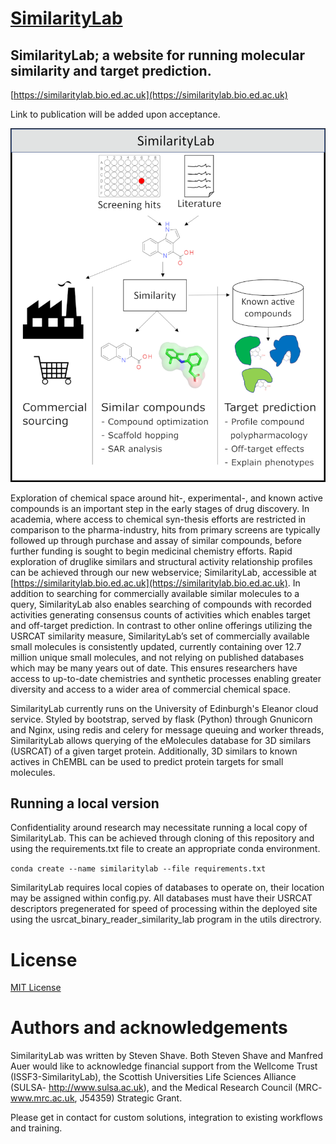 # [SimilarityLab](https://similaritylab.bio.ed.ac.uk)
SimilarityLab; a website for running molecular similarity and target prediction.
---

[https://similaritylab.bio.ed.ac.uk](https://similaritylab.bio.ed.ac.uk)

Link to publication will be added upon acceptance.


![SimilarityLab](https://raw.githubusercontent.com/stevenshave/similaritylab/master/SimilarityLab.png "SimilarityLab")

Exploration of chemical space around hit-, experimental-, and known active compounds is an important step in the early stages of drug discovery. In academia, where access to chemical syn-thesis efforts are restricted in comparison to the pharma-industry, hits from primary screens are typically followed up through purchase and assay of similar compounds, before further funding is sought to begin medicinal chemistry efforts. Rapid exploration of druglike similars and structural activity  relationship profiles can be achieved through our new webservice; SimilarityLab, accessible at [https://similaritylab.bio.ed.ac.uk](https://similaritylab.bio.ed.ac.uk). In addition to searching for commercially available similar molecules to a query, SimilarityLab also enables searching of compounds with recorded activities generating consensus counts of activities which enables target and off-target prediction. In contrast to other online offerings utilizing the USRCAT similarity measure, SimilarityLab’s set of commercially available small molecules is consistently updated, currently containing over 12.7 million unique small molecules, and not relying on published databases which may be many years out of date. This ensures researchers have access to up-to-date chemistries and synthetic processes enabling greater diversity and access to a wider area of commercial chemical space. 

SimilarityLab currently runs on the University of Edinburgh's Eleanor cloud service.
Styled by bootstrap, served by flask (Python) through Gnunicorn and Nginx, using redis and celery for message queuing and worker threads, SimilarityLab allows querying of the eMolecules database for 3D similars (USRCAT) of a given target protein.  Additionally, 3D similars to known actives in ChEMBL can be used to predict protein targets for small molecules.


## Running a local version
Confidentiality around research may necessitate running a local copy of SimilarityLab.
This can be achieved through cloning of this repository and using the requirements.txt file to create an appropriate conda environment.

`conda create --name similaritylab --file requirements.txt`

SimilarityLab requires local copies of databases to operate on, their location may be assigned within config.py. All databases must have their USRCAT descriptors pregenerated for speed of processing within the deployed site using the usrcat_binary_reader_similarity_lab program in the utils directrory.

# License
[MIT License](https://github.com/stevenshave/similaritylab/blob/master/LICENSE)


# Authors and acknowledgements
SimilarityLab was written by Steven Shave. Both Steven Shave and Manfred Auer would like to acknowledge financial support from the Wellcome Trust (ISSF3-SimilarityLab), the Scottish Universities Life Sciences Alliance (SULSA- http://www.sulsa.ac.uk), and the Medical Research Council (MRC- www.mrc.ac.uk, J54359) Strategic Grant.


Please get in contact for custom solutions, integration to existing workflows and training.
